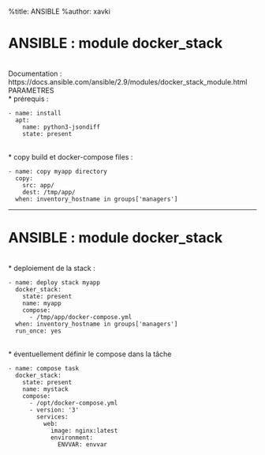%title: ANSIBLE
%author: xavki


# ANSIBLE : module docker_stack


<br>
Documentation : 
https://docs.ansible.com/ansible/2.9/modules/docker_stack_module.html

<br>
PARAMETRES


<br>
* prérequis :

```
- name: install
  apt:
    name: python3-jsondiff
    state: present
```

<br>
* copy build et docker-compose files :

```
- name: copy myapp directory
  copy:
    src: app/
    dest: /tmp/app/
  when: inventory_hostname in groups['managers']
```

------------------------------------------------------------------------------------------

# ANSIBLE : module docker_stack


<br>
* deploiement de la stack :

```
- name: deploy stack myapp
  docker_stack:
    state: present
    name: myapp
    compose:
      - /tmp/app/docker-compose.yml
  when: inventory_hostname in groups['managers']
  run_once: yes
```

<br>
* éventuellement définir le compose dans la tâche

```
- name: compose task
  docker_stack:
    state: present
    name: mystack
    compose:
      - /opt/docker-compose.yml
      - version: '3'
        services:
          web:
            image: nginx:latest
            environment:
              ENVVAR: envvar
```
